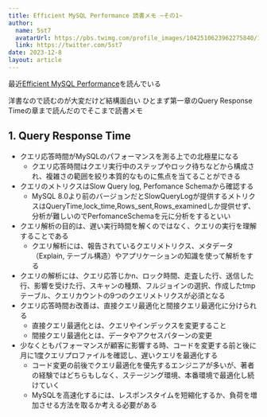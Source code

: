 ```yaml
---
title: Efficient MySQL Performance 読書メモ ~その1~
author:
  name: 5st7
  avatarUrl: https://pbs.twimg.com/profile_images/1042510623962275840/1Iw_Mvud_400x400.jpg
  link: https://twitter.com/5st7
date: 2023-12-8
layout: article
---
```


最近[Efficient MySQL Performance](https://www.amazon.co.jp/Efficient-Mysql-Performance-Practices-Techniques/dp/1098105095)を読んでいる

洋書なので読むのが大変だけど結構面白い
ひとまず第一章のQuery Response Timeの章まで読んだのでそこまで読書メモ

## 1. Query Response Time

- クエリ応答時間がMySQLのパフォーマンスを測る上での北極星になる
  * クエリ応答時間はクエリ実行中のステップやロック待ちなどから構成され、複雑さの範囲を絞り本質的なものに焦点を当てることができる
- クエリのメトリクスはSlow Query log, Perfomance Schemaから確認する
  * MySQL 8.0より前のバージョンだとSlowQueryLogが提供するメトリクスはQueryTime,lock\_time,Rows\_sent,Rows\_examinedしか提供せず、分析が難しいのでPerfomanceSchemaを元に分析をするといい
- クエリ解析の目的は、遅い実行時間を解くのではなく、クエリの実行を理解することである
  * クエリ解析には、報告されているクエリメトリクス、メタデータ（Explain, テーブル構造）やアプリケーションの知識を使って解析をする
- クエリの解析には、クエリ応答じかn、ロック時間、走査した行、送信した行、影響を受けた行、スキャンの種類、フルジョインの選択、作成したtmpテーブル、クエリカウントの9つのクエリメトリクスが必須となる
- クエリ応答時間お改善は、直接クエリ最適化と間接クエリ最適化に分けられる
  * 直接クエリ最適化とは、クエリやインデックスを変更すること
  * 間接クエリ最適化とは、データやアクセスパターンの変更
- 少なくともパフォーマンスが顧客に影響する時、コードを変更する前と後に月に1度クエリプロファイルを確認し、遅いクエリを最適化する
  * コード変更の前後でクエリ最適化を優先するエンジニアが多いが、著者の経験ではどちらもしなく、ステージング環境、本番環境で最適化し続けていく
  * MySQLを高速化するには、レスポンスタイムを短縮化するか、負荷を増加させる方法を取るか考える必要がある
